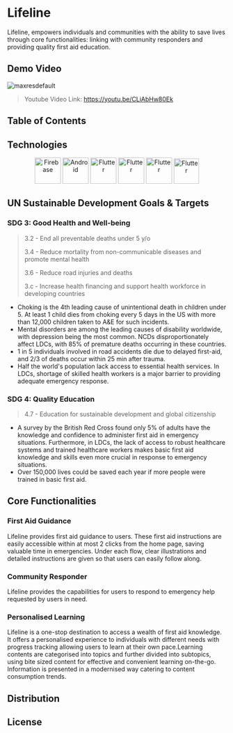 # Lifeline
Lifeline, empowers individuals and communities with the ability to save lives through core functionalities: linking with community responders and providing quality first aid education.

## Demo Video
![maxresdefault](https://user-images.githubusercontent.com/63765620/228293309-03d00704-d9ea-4674-8b1c-b9f28049d392.jpg)

> Youtube Video Link: https://youtu.be/CLiAbHw80Ek

## Table of Contents

## Technologies

<div align="center">
	<img height="60" src="https://user-images.githubusercontent.com/25181517/189716855-2c69ca7a-5149-4647-936d-780610911353.png" alt="Firebase" title="Firebase" />
	<img height="60" src="https://user-images.githubusercontent.com/63765620/228299869-36a40db1-c608-45cb-8fd4-fbe45425ecb2.png" alt="Android" title="Android" />
	<img height="60" src="https://user-images.githubusercontent.com/25181517/186150365-da1eccce-6201-487c-8649-45e9e99435fd.png" alt="Flutter" title="Flutter" />
 	<img height="60" src="https://user-images.githubusercontent.com/63765620/228297319-699b5cee-0fc4-4c1f-972c-5a945ca30af9.png" alt="Flutter" title="Google Maps Platform" />
	<img height="60" src="https://user-images.githubusercontent.com/63765620/228300098-4aa01eeb-003c-48f2-acfb-e1d17883b1ad.png" alt="Flutter" title="Dart" />
	<img height="58" src="https://user-images.githubusercontent.com/63765620/228302531-4822866b-d460-4741-9185-958f17fce9f7.png" alt="Flutter" title="Dart" />
</div>


## UN Sustainable Development Goals & Targets
### SDG 3: Good Health and Well-being

> 3.2 - End all preventable deaths under 5 y/o
> 
> 3.4 - Reduce mortality from non-communicable diseases and promote mental health
> 
> 3.6 - Reduce road injuries and deaths
> 
> 3.c - Increase health financing and support health workforce in developing countries


- Choking is the 4th leading cause of unintentional death in children under 5. At least 1 child dies from choking every 5 days in the US with more than 12,000 children taken to A&E for such incidents.
- Mental disorders are among the leading causes of disability worldwide, with depression being the most common. NCDs disproportionately affect LDCs, with 85% of premature deaths occurring in these countries.
- 1 in 5 individuals involved in road accidents die due to delayed first-aid, and 2/3 of deaths occur within 25 min after trauma.
- Half the world's population lack access to essential health services. In LDCs, shortage of skilled health workers is a major barrier to providing adequate emergency response.


### SDG 4: Quality Education
> 4.7 - Education for sustainable development and global citizenship

- A survey by the British Red Cross found only 5% of adults have the knowledge and confidence to administer first aid in emergency situations. 
Furthermore, in LDCs, the lack of access to robust healthcare systems and trained healthcare workers makes basic first aid knowledge and skills
even more crucial in response to emergency situations. 
- Over 150,000 lives could be saved each year if more people were trained in basic first aid.


## Core Functionalities

### First Aid Guidance

Lifeline provides first aid guidance to users. These first aid instructions are easily accessible within at most 2 clicks from the home page, saving valuable time in emergencies. Under each flow, clear illustrations and detailed instructions are given so that users can easily follow along.

### Community Responder

Lifeline provides the capabilities for users to respond to emergency help requested by users in need.


### Personalised Learning

Lifeline is a one-stop destination to access a wealth of first aid knowledge. It offers a personalised experience to individuals with different needs with progress tracking allowing users to learn at their own pace.Learning contents are categorised into topics and further divided into subtopics, using bite sized content for effective and convenient learning on-the-go. Information is presented in a modernised way catering to content consumption trends.

## Distribution

## License
